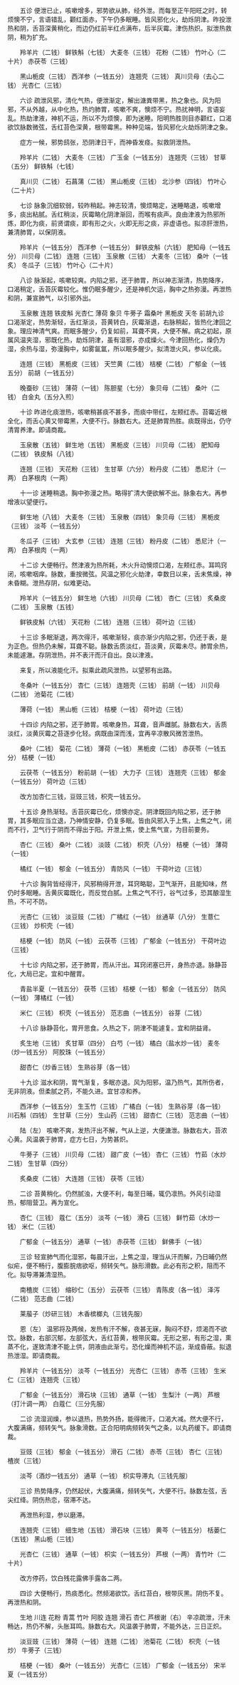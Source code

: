 <!-- { "loadSidebar": true } -->
　　五诊 便泄已止，咳嗽增多，邪势欲从肺，经外泄。而每至正午阳旺之时，转烦懊不宁，言语错乱，颧红面赤，下午仍多眠睡。皆风邪化火，劫烁阴津。昨投泄热和阴，舌苔深黄稍化，而边仍红前半红点满布，后半灰霉。津伤热炽。拟泄热救阴，稍为扩充。

　　羚羊片（二钱） 鲜铁斛（七钱） 大麦冬（三钱） 花粉（二钱） 竹叶心（二十片） 赤茯苓（三钱）

　　黑山栀皮（三钱） 西洋参（一钱五分） 连翘壳（三钱） 真川贝母（去心二钱） 光杏仁（三钱）

　　六诊 疏泄风邪，清化气热，便泄渐定，解出溏粪带黑，热之象也。风为阳邪，不从外越，从中化热，热灼肺胃，咳嗽不爽，懊烦不宁。热扰神明，言语妄乱。热劫津液，神机不运，所以不为烦懊，即为迷睡。阳明热胜则目赤颧红，口渴欲饮脉数微弦，舌红苔色深黄，根带霉黑。种种见端，皆风邪化火劫烁阴津之象。

　　症方一候，邪势鸱张，恐阴津日干，而神昏发痉。拟救阴泄热。

　　羚羊片（二钱） 大麦冬（三钱） 广玉金（一钱五分） 连翘壳（三钱） 甘草（五分） 鲜铁斛（七钱）

　　真川贝（二钱） 石菖蒲（二钱） 黑山栀皮（三钱） 北沙参（四钱） 竹叶心（二十片）

　　七诊 脉象沉细软弱，较昨稍起。神志较清，懊烦略定，迷睡略退，咳嗽增多，痰出粘腻。舌红稍淡，灰霉略化阴津渐回，而喉有痰声。良由津液为热邪所炼，即化为痰，前贤谓痰，即有形之火，火即无形之痰，非虚语也。拟凉肝泄热，兼清肺胃，以保阴液。

　　羚羊片（一钱五分） 西洋参（一钱五分） 鲜铁皮斛（六钱） 肥知母（一钱五分） 川贝母（二钱） 连翘（三钱） 玉泉散（三钱） 大麦冬（三钱） 桑叶（一钱炙） 冬瓜子（三钱） 竹叶心（二十片）

　　八诊 脉渐起，咳嗽较爽。内陷之邪，还于肺胃，所以神志渐清，热势降序，口渴稍定，舌苔灰霉较化。惟仍眠多醒少，还是神机欠运，胸中之热弥漫。再泄热和阴，兼宣肺气，以引邪外出。

　　玉泉散 连翘 铁皮斛 光杏仁 薄荷 象贝 牛蒡子 霜桑叶 黑栀皮 天冬 前胡九诊 口渴渐定，热势渐轻，舌红渐淡，苔黄转白，灰霉渐退，右脉稍起，皆热化津回之象。理应神清气爽。而眠多醒少，仍复如前，耳聋不爽，大便不解。病之初起，原属风温夹湿，邪既化热，劫烁阴津，虽有湿邪，亦成燥火。今津回热化，燥仍为湿，余热与湿，弥漫胸中，如雾氤氲，所以眠多醒少。拟清泄火风，参以化痰。

　　连翘（三钱） 黑栀皮（三钱） 天竺黄（二钱） 桔梗（二钱） 广郁金（一钱五分） 前胡（一钱五分）

　　晚蚕砂（三钱） 薄荷（一钱） 陈胆星（七分） 象贝母（二钱） 桑叶（二钱） 白金丸（五分入煎）

　　十诊 昨进化痰泄热，咳嗽稍甚痰不甚多，而痰中带红，左颊红赤。苔霉近根全化，而舌心黄又带霉黑，大便不行。脉数右大。还是肺胃热胜。痰既得出，仍守清胃养津。即请商裁。

　　玉泉散（五钱） 鲜生地（五钱） 黑栀皮（三钱） 川贝母（二钱） 肥知母（二钱） 铁皮斛（八钱）

　　连翘（三钱） 天花粉（三钱） 生甘草（六分） 粉丹皮（二钱） 悉尼汁（一两） 白茅根肉（一两）

　　十一诊 迷睡稍退。胸中弥漫之热。略得扩清大便欲解不出。脉象右大。再参增液以望便行。

　　鲜生地（八钱） 大麦冬（三钱） 玉泉散（四钱） 象贝母（三钱） 黑栀皮（三钱） 淡芩（一钱五分）

　　冬瓜子（三钱） 大玄参（三钱） 连翘（三钱） 粉丹皮（二钱） 悉尼汁（一两） 白茅根肉（一两）

　　十二诊 大便畅行。然津液为热所耗，木火升动懊烦口渴，左颊红赤。耳鸣窍闭，咳嗽咽痒。脉数，重按微弦。风温之邪化火劫津，幸数日以来，舌未焦燥，神未昏糊。泄热存阴，似难更动。

　　羚羊片（一钱五分） 鲜生地（六钱） 川贝母（二钱） 杏仁（三钱） 炙桑皮（二钱） 玉泉散（五钱）

　　鲜铁皮斛（六钱） 天花粉（二钱） 连翘（三钱） 荷叶边（三钱）

　　十三诊 多眠渐退，两次得汗，咳嗽渐轻，痰亦渐少内陷之邪，仍还于表，是为正色。但热仍未解，耳聋不聪。脉数舌质淡红，苔淡黄，灰霉未尽。肺胃余热，未能遽澈。存阴泄热，并不表汗而汗自出。良以津液。

　　来复，所以液能化汗。拟乘此疏风泄热，以望邪有出路。

　　冬桑叶（一钱五分） 杏仁（三钱） 连翘壳（三钱） 前胡（一钱） 川贝母（二钱） 池菊花（二钱）

　　薄荷（一钱） 黑山栀（三钱） 桔梗（一钱） 荷叶边（三钱）

　　十四诊 内陷之邪，还于肺胃。咳嗽身热，耳聋，音声雌腻。脉数右大，舌质淡红，淡黄灰霉之苔逐步化轻。病既由深而浅，宜再辛凉散风微苦泄热。

　　桑叶（二钱） 菊花（二钱） 薄荷（一钱） 黑栀皮（二钱） 赤茯苓（一钱五分） 桔梗（一钱）

　　云茯苓（一钱五分） 粉前胡（一钱） 大力子（三钱） 连翘壳（三钱） 郁金（一钱五分） 荷叶边（三钱）

　　改方加杏仁三钱，豆豉三钱，枳壳一钱五分。

　　十五诊 身热渐轻。舌苔灰霉已化，烦懊亦定。阴津既回内陷之邪，还于肺胃，其多眠应当立退，乃神情安静，仍复多眠。皆由风邪入于上焦，上焦之气，闭而不行，卫气行于阴而不得出于阳。开泄上焦，使上焦气宣，为目前要务。

　　杏仁（三钱） 桑叶（二钱） 淡豉（二钱） 枳壳（八分） 桔梗（一钱） 薄荷（一钱）

　　橘红（一钱） 郁金（一钱五分） 青防风（一钱） 干荷叶边（三钱）

　　十六诊 胸背皆经得汗，风邪稍得开泄，耳窍略聪，卫气渐开，且能知味，然仍时多眠睡。舌黄灰霉既化，而反觉白腻。上焦之气不行，谷气过多，恐其酿湿生热，不可不防。

　　光杏仁（三钱） 淡豆豉（二钱） 广橘红（一钱） 丝通草（八分） 生薏仁（三钱） 炒枳壳（一钱）

　　桔梗（一钱） 防风（一钱） 云茯苓（三钱） 广郁金（一钱五分） 干荷叶边（三钱）

　　十七诊 内陷之邪，还于肺胃，而从汗出。耳窍闭塞已开，身热亦退。脉静苔化，大局已定。宜和中醒胃。

　　青盐半夏（一钱五分） 茯苓（三钱） 桔梗（一钱） 郁金（一钱五分） 防风（一钱） 薄橘红（一钱）

　　米仁（三钱） 枳壳（一钱五分） 范志曲（一钱五分） 谷芽（二钱）

　　十八诊 脉静苔化，胃开思食。久热之下，阴津不能遽复。宜和阴益肾。

　　炙生地（三钱） 炙甘草（四分） 白芍（一钱） 橘白（盐水炒一钱） 麦冬（炒一钱五分） 阿胶珠（一钱五分）

　　甜杏仁（炒香三钱） 生熟谷芽（各一钱）

　　十九诊 滋水和阴，胃气渐复，多眠亦退。风为阳邪，温乃热气，其所伤者，无非阴液。但柔腻之药，不能久进。宜甘凉和养。

　　西洋参（一钱五分） 生玉竹（三钱） 广橘白（一钱） 生熟谷芽（各一钱） 川石斛（四钱） 生甘草（三分） 生山药（三钱） 甜杏仁（三钱） 范志曲（一钱）

　　陆（左） 咳嗽不爽，发热汗出不解，气从上逆，大便溏泄。脉数右大，苔浓心黄。风温袭于肺胃，症方七日，为势甚炽。

　　牛蒡子（三钱） 川贝母（二钱） 甜广皮（一钱） 杏仁（三钱） 竹茹（水炒二钱） 生甘草（四分）

　　炙桑皮（二钱） 大连翘（三钱） 茯苓（三钱）

　　二诊 苔黄稍化。仍然腻浊，大便不利，每至日晡，辄仍凛热。外风引动湿热，郁阻营卫。再为宣化。

　　杏仁（三钱） 蔻仁（五分） 淡芩（一钱） 滑石（三钱） 鲜竹茹（水炒一钱） 米仁（三钱）

　　广郁金（一钱五分） 通草（一钱） 赤茯苓（三钱） 鲜佛手（一钱）

　　三诊 轻宣肺气而化湿邪，每晨汗出，上焦之湿，理当从汗而解，乃日晡仍然似疟，便不畅行，腹膨脘痞欲呕，频转矢气。脉形滑数。此必有形之积，阻而不化。拟导滞兼清湿热。

　　南楂炭（三钱） 缩砂仁（五分） 云茯苓（三钱） 青陈皮（各一钱） 泽泻（二钱） 范志曲（二钱）

　　莱菔子（炒研三钱） 木香槟榔丸（三钱先服）

　　恩（左） 温邪将及两候，发热有汗不解，夜甚无寐，胸闷不舒，烦渴而不欲饮。脉数，右部沉郁，左部弦大，舌红苔黄，根带灰霉。无形之邪，有形之湿，熏蒸不化，遂致清津不能上供，阴液由此渐亏。恐化燥而神机不运，渐成昏蔽。拟退热泄湿。即请商裁。

　　羚羊片（一钱五分） 淡芩（一钱五分） 光杏仁（三钱） 赤苓（三钱） 生米仁（三钱） 连翘壳（三钱）

　　广郁金（一钱五分） 滑石块（三钱） 通草（一钱） 生梨汁（一两） 芦根（打汁调一两） 白蔻仁（三分先服）

　　二诊 流湿润燥，参以退热，热势外扬，能得微汗，口渴大减。然大便不行，大腹满痛，频转矢气。脉象滑数。正合阳明病频转矢气之条，以丸药缓下。即请商裁。

　　豆豉（三钱） 郁金（一钱五分） 滑石（二钱） 赤苓（三钱） 杏仁（三钱） 楂炭（三钱）

　　淡芩（酒炒一钱五分） 通草（一钱） 枳实导滞丸（三钱先服）

　　三诊 热势降序，仍然起伏，大腹满痛，频转矢气，大便不行。脉数左弦，舌尖红绛。阴伤热恋，宿滞不达。

　　再泄热利湿，参以磨滞。

　　连翘壳（三钱） 细生地（五钱） 滑石块（三钱） 黄芩（一钱五分） 栝蒌仁（五钱） 黑山栀（三钱）

　　光杏仁（三钱） 通草（一钱） 枳实（一钱五分） 芦根（一两） 青竹叶（二十片）

　　改方停药，饮白残花露佛手露各二两。

　　四诊 大便畅行，热痰悉化。然频渴欲饮。舌红苔白，根带灰黑。阴伤不复。再泄热和阴。

　　生地 川连 花粉 青蒿 竹叶 阿胶 连翘 滑石 杏仁 芦根谢（右） 辛凉疏泄，汗未畅达，热仍不解，头胀耳鸣。脉数右大。风温袭于肺胃，不能外达，三日正炽。

　　淡豆豉（三钱） 薄荷（一钱） 连翘（二钱） 池菊花（二钱） 枳壳（一钱炒） 牛蒡子（三钱）

　　桔梗（一钱） 桑叶（一钱五分） 光杏仁（三钱） 广郁金（一钱五分） 宋半夏（一钱五分）

